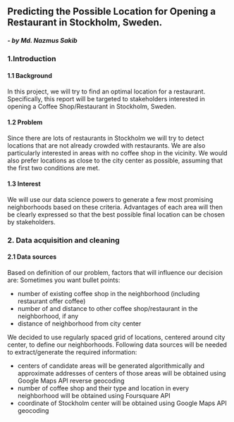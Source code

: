 ## Predicting the Possible Location for Opening a Restaurant in Stockholm, Sweden.

##### - by Md. Nazmus Sakib

### 1.Introduction
#### 1.1 Background
In this project, we will try to find an optimal location for a restaurant. Specifically, this report will be targeted to stakeholders interested in opening a Coffee Shop/Restaurant in Stockholm, Sweden.
#### 1.2 Problem
Since there are lots of restaurants in Stockholm we will try to detect locations that are not already crowded with restaurants. We are also particularly interested in areas with no coffee shop in the vicinity. We would also prefer locations as close to the city center as possible, assuming that the first two conditions are met.
#### 1.3 Interest
We will use our data science powers to generate a few most promising neighborhoods based on these criteria. Advantages of each area will then be clearly expressed so that the best possible final location can be chosen by stakeholders.

### 2. Data acquisition and cleaning 
#### 2.1 Data sources
Based on definition of our problem, factors that will influence our decision are:
Sometimes you want bullet points:

* number of existing coffee shop in the neighborhood (including restaurant offer coffee)
* number of and distance to other coffee shop/restaurant in the neighborhood, if any
* distance of neighborhood from city center

We decided to use regularly spaced grid of locations, centered around city center, to define our neighborhoods.
Following data sources will be needed to extract/generate the required information:
*	centers of candidate areas will be generated algorithmically and approximate addresses of centers of those areas will be obtained using Google Maps API reverse geocoding
*	number of coffee shop and their type and location in every neighborhood will be obtained using Foursquare API
*	coordinate of Stockholm center will be obtained using Google Maps API geocoding
